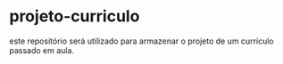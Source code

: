 # projeto-curriculo
este repositório será utilizado para armazenar o projeto de um currículo passado em aula.
